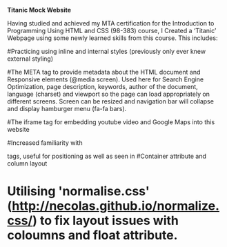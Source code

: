 <b>Titanic Mock Website</b>

Having studied and achieved my MTA certification for the Introduction to Programming Using HTML and CSS (98-383) course, I Created a ‘Titanic’ Webpage using some newly 
learned skills from this course. This includes:

#Practicing using inline and internal styles (previously only ever knew external styling)

#The META tag to provide metadata about the HTML document and Responsive elements (@media screen). Used here for Search Engine Optimization, page description, keywords, author of the document, language (charset) 
and viewport so the page can load appropriately on different screens. Screen can be resized and navigation bar will collapse and display hamburger menu (fa-fa bars).

#The iframe tag for embedding youtube video and Google Maps into this website

#Increased familiarity with <div> tags, useful for positioning as well as seen in #Container attribute and column layout

# Utilising 'normalise.css' (http://necolas.github.io/normalize.css/) to fix layout issues with coloumns and float attribute.
